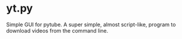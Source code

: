 # yt.py
Simple GUI for pytube. A super simple, almost script-like, program to download videos from the command line.
